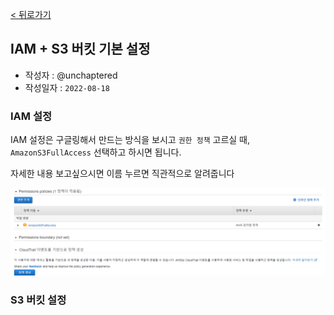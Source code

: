 [< 뒤로가기](../README.md)

## IAM + S3 버킷 기본 설정

-   작성자 : @unchaptered
-   작성일자 : `2022-08-18`

### IAM 설정

IAM 설정은 구글링해서 만드는 방식을 보시고 `권한 정책` 고르실 때, `AmazonS3FullAccess` 선택하고 하시면 됩니다.

자세한 내용 보고싶으시면 이름 누르면 직관적으로 알려줍니다

<p align="center"> <img src="https://github.com/motd-5/motd-backend/blob/main/docs/aws/IAM-setting.png" ></p>

### S3 버킷 설정

